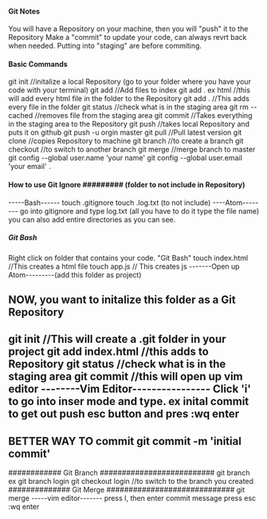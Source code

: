 #### Git Notes #####
You will have a Repository on your machine, then you will "push" it to the Repository
Make a "commit" to update your code, can always revrt back when needed.
Putting into "staging" are before commiting.

#### Basic Commands ######
git init   //initalize a local Repository (go to your folder where you have your code with your terminal)
git add <file>  //Add files to index
git add . <file type> ex html  //this will add every html file in the folder to the Repository
git add . //This adds every file in the folder
git status  //check what is in the staging area
git rm --cached<file> //removes file from the staging area
git commit   //Takes everything in the staging area to the Repository
git push //takes local Repository and puts it on github
git push -u orgin master
git pull  //Pull latest version
git clone //copies Repository to machine
git branch <name of branch> //to create a branch
git checkout <name of branch>  //to switch to another branch
git merge <file>  //merge branch to master
git config --global user.name 'your name'
git config --global user.email 'your email'
.
#### How to use Git Ignore ######### (folder to not include in Repository)
-----Bash------
touch .gitignore
touch .log.txt (to not include)
----Atom--------
go into gitignore and type log.txt (all you have to do it type the file name)
you can also add entire directories
as you can see.

##### Git Bash #############
Right click on folder that contains your code. "Git Bash"
touch index.html  //This creates a html file
touch app.js  // This creates js
-------Open up Atom---------(add this folder as project)

NOW, you want to initalize this folder as a Git Repository
------------------------------------------------------------
git init   //This will create a .git folder in your project
git add index.html  //this adds to Repository
git status //check what is in the staging area
git commit  //this will open up vim editor
--------Vim Editor----------------
Click 'i' to go into inser mode and type. ex inital commit
to get out push esc button and pres :wq enter
--------------------------------------
BETTER WAY TO commit
git commit -m 'initial commit'
---------------------------------------------
############ Git Branch ##########################
git branch <name of branch> ex git branch login
git checkout login  //to switch to the branch you created
############## Git Merge #############################
git merge <file name>
-----vim editor-------
press I, then enter commit message
press esc :wq enter
